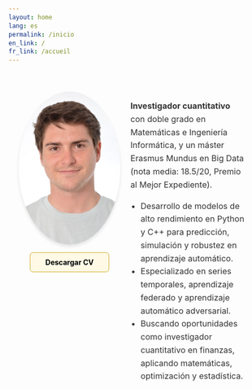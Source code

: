 ```yaml
---
layout: home
lang: es
permalink: /inicio
en_link: /
fr_link: /accueil
---
```


<style>
.main-content {
  display: flex;
  align-items: flex-start;      /* pin to top so text height won’t shift avatar */
  justify-content: center;      /* center the whole block */
  padding: 40px 20px;
}

/* ⬇️ Center avatar + button under one another */
.main-content > div:first-child {
  display: flex;
  flex-direction: column;
  align-items: center;
}

.profile-image {
  border-radius: 50%;
  width: 200px;                 /* smaller and balanced */
  height: auto;
  box-shadow: 0 4px 6px rgba(0, 0, 0, 0.1);
  margin: 0 auto;
}

.download-cv {
  margin-top: 15px;
  display: inline-block;
  white-space: nowrap;
  padding: 10px 30px;
  background-color: #fff9e5;
  color: #000;
  border-radius: 6px;
  border: 1px solid #d0ac27;
  text-decoration: none;
  font-weight: bold;
  text-align: center;
}

.download-cv:hover {
  background-color: #d0ac27;
  color: #fff;
}

.profile-text {
  flex: 1;                      /* fill remaining space */
  max-width: 700px;             /* limit line-length */
  margin: 0 20px;               /* gap from avatar */
  font-size: 1.15em;
  line-height: 1.6;
  color: #333;
}

@media (max-width: 768px) {
  .main-content {
    flex-direction: column;
    align-items: center;
    text-align: center;
  }
  .profile-text {
    margin: 20px 10px 0;
    padding: 0;
  }
}
</style>

<div class="main-content">
  <div>
    <img src="/assets/images/me/me.png" alt="Una foto mía" class="profile-image">
    <a href="/assets/files/cv_JoseAntonioLorencio.pdf" class="download-cv" target="_blank">Descargar CV</a>
  </div>
  <div class="profile-text">
    <p><strong>Investigador cuantitativo</strong> con doble grado en Matemáticas e Ingeniería Informática, y un máster Erasmus Mundus en Big Data (nota media: 18.5/20, Premio al Mejor Expediente).</p>
    <ul style="padding-left: 20px; list-style-type: disc; line-height: 1.6;">
      <li>Desarrollo de modelos de alto rendimiento en Python y C++ para predicción, simulación y robustez en aprendizaje automático.</li>
      <li>Especializado en series temporales, aprendizaje federado y aprendizaje automático adversarial.</li>
      <li>Buscando oportunidades como investigador cuantitativo en finanzas, aplicando matemáticas, optimización y estadística.</li>
    </ul>
  </div>
</div>
